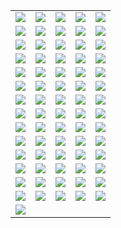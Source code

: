 ||||||
|---|---|---|---|---|
|![](https://img.shields.io/badge/style-v0.1.0-blue.svg?style=for-the-badge&label=alicloud)|![](https://img.shields.io/badge/style-v1.0.0-blue.svg?style=for-the-badge&label=archive)|![](https://img.shields.io/badge/style-v0.1.0-blue.svg?style=for-the-badge&label=arukas)|![](https://img.shields.io/badge/style-v0.1.1-blue.svg?style=for-the-badge&label=atlas)|![](https://img.shields.io/badge/style-v1.5.0-blue.svg?style=for-the-badge&label=aws)|
|![](https://img.shields.io/badge/style-v0.1.1-blue.svg?style=for-the-badge&label=azure)|![](https://img.shields.io/badge/style-v0.3.3-blue.svg?style=for-the-badge&label=azurerm)|![](https://img.shields.io/badge/style-v0.1.0-blue.svg?style=for-the-badge&label=bitbucket)|![](https://img.shields.io/badge/style-v0.1.0-blue.svg?style=for-the-badge&label=chef)|![](https://img.shields.io/badge/style-v0.1.0-blue.svg?style=for-the-badge&label=circonus)|
|![](https://img.shields.io/badge/style-v0.1.0-blue.svg?style=for-the-badge&label=clc)|![](https://img.shields.io/badge/style-v0.1.0-blue.svg?style=for-the-badge&label=cloudflare)|![](https://img.shields.io/badge/style-v1.0.0-blue.svg?style=for-the-badge&label=cloudscale)|![](https://img.shields.io/badge/style-v0.1.1-blue.svg?style=for-the-badge&label=cloudstack)|![](https://img.shields.io/badge/style-v1.0.0-blue.svg?style=for-the-badge&label=cobbler)|
|![](https://img.shields.io/badge/style-v1.0.0-blue.svg?style=for-the-badge&label=consul)|![](https://img.shields.io/badge/style-v1.0.0-blue.svg?style=for-the-badge&label=datadog)|![](https://img.shields.io/badge/style-v0.1.2-blue.svg?style=for-the-badge&label=digitalocean)|![](https://img.shields.io/badge/style-v0.1.0-blue.svg?style=for-the-badge&label=dme)|![](https://img.shields.io/badge/style-v1.0.0-blue.svg?style=for-the-badge&label=dns)|
|![](https://img.shields.io/badge/style-v0.1.0-blue.svg?style=for-the-badge&label=dnsimple)|![](https://img.shields.io/badge/style-v0.1.1-blue.svg?style=for-the-badge&label=docker)|![](https://img.shields.io/badge/style-v1.1.0-blue.svg?style=for-the-badge&label=dyn)|![](https://img.shields.io/badge/style-v1.0.0-blue.svg?style=for-the-badge&label=external)|![](https://img.shields.io/badge/style-v0.1.2-blue.svg?style=for-the-badge&label=fastly)|
|![](https://img.shields.io/badge/style-v0.1.1-blue.svg?style=for-the-badge&label=github)|![](https://img.shields.io/badge/style-v1.0.0-blue.svg?style=for-the-badge&label=gitlab)|![](https://img.shields.io/badge/style-v1.3.0-blue.svg?style=for-the-badge&label=google)|![](https://img.shields.io/badge/style-v1.0.0-blue.svg?style=for-the-badge&label=grafana)|![](https://img.shields.io/badge/style-v0.1.1-blue.svg?style=for-the-badge&label=heroku)|
|![](https://img.shields.io/badge/style-v1.0.0-blue.svg?style=for-the-badge&label=http)|![](https://img.shields.io/badge/style-v0.1.1-blue.svg?style=for-the-badge&label=icinga2)|![](https://img.shields.io/badge/style-v1.0.0-blue.svg?style=for-the-badge&label=ignition)|![](https://img.shields.io/badge/style-v0.1.0-blue.svg?style=for-the-badge&label=influxdb)|![](https://img.shields.io/badge/style-v1.0.1-blue.svg?style=for-the-badge&label=kubernetes)|
|![](https://img.shields.io/badge/style-v0.1.0-blue.svg?style=for-the-badge&label=librato)|![](https://img.shields.io/badge/style-v1.0.0-blue.svg?style=for-the-badge&label=local)|![](https://img.shields.io/badge/style-v0.1.0-blue.svg?style=for-the-badge&label=logentries)|![](https://img.shields.io/badge/style-v1.0.0-blue.svg?style=for-the-badge&label=logicmonitor)|![](https://img.shields.io/badge/style-v0.1.0-blue.svg?style=for-the-badge&label=mailgun)|
|![](https://img.shields.io/badge/style-v1.0.0-blue.svg?style=for-the-badge&label=mysql)|![](https://img.shields.io/badge/style-v0.1.1-blue.svg?style=for-the-badge&label=newrelic)|![](https://img.shields.io/badge/style-v1.0.0-blue.svg?style=for-the-badge&label=nomad)|![](https://img.shields.io/badge/style-v0.1.0-blue.svg?style=for-the-badge&label=ns1)|![](https://img.shields.io/badge/style-v1.0.0-blue.svg?style=for-the-badge&label=null)|
|![](https://img.shields.io/badge/style-v0.1.0-blue.svg?style=for-the-badge&label=oneandone)|![](https://img.shields.io/badge/style-v0.1.3-blue.svg?style=for-the-badge&label=opc)|![](https://img.shields.io/badge/style-v1.1.0-blue.svg?style=for-the-badge&label=openstack)|![](https://img.shields.io/badge/style-v0.1.0-blue.svg?style=for-the-badge&label=opsgenie)|![](https://img.shields.io/badge/style-v0.1.0-blue.svg?style=for-the-badge&label=ovh)|
|![](https://img.shields.io/badge/style-v1.1.0-blue.svg?style=for-the-badge&label=packet)|![](https://img.shields.io/badge/style-v0.1.2-blue.svg?style=for-the-badge&label=pagerduty)|![](https://img.shields.io/badge/style-v0.1.0-blue.svg?style=for-the-badge&label=postgresql)|![](https://img.shields.io/badge/style-v0.1.0-blue.svg?style=for-the-badge&label=powerdns)|![](https://img.shields.io/badge/style-v1.0.0-blue.svg?style=for-the-badge&label=profitbricks)|
|![](https://img.shields.io/badge/style-v0.2.0-blue.svg?style=for-the-badge&label=rabbitmq)|![](https://img.shields.io/badge/style-v1.1.1-blue.svg?style=for-the-badge&label=rancher)|![](https://img.shields.io/badge/style-v1.1.0-blue.svg?style=for-the-badge&label=random)|![](https://img.shields.io/badge/style-v0.1.0-blue.svg?style=for-the-badge&label=rundeck)|![](https://img.shields.io/badge/style-v1.0.0-blue.svg?style=for-the-badge&label=scaleway)|
|![](https://img.shields.io/badge/style-v0.0.1-blue.svg?style=for-the-badge&label=softlayer)|![](https://img.shields.io/badge/style-v0.1.0-blue.svg?style=for-the-badge&label=spotinst)|![](https://img.shields.io/badge/style-v0.1.0-blue.svg?style=for-the-badge&label=statuscake)|![](https://img.shields.io/badge/style-v1.0.0-blue.svg?style=for-the-badge&label=template)|![](https://img.shields.io/badge/style-v1.0.2-blue.svg?style=for-the-badge&label=terraform)|
|![](https://img.shields.io/badge/style-v1.0.1-blue.svg?style=for-the-badge&label=tls)|![](https://img.shields.io/badge/style-v0.3.0-blue.svg?style=for-the-badge&label=triton)|![](https://img.shields.io/badge/style-v0.1.0-blue.svg?style=for-the-badge&label=ultradns)|![](https://img.shields.io/badge/style-v1.0.0-blue.svg?style=for-the-badge&label=vault)|![](https://img.shields.io/badge/style-v1.0.0-blue.svg?style=for-the-badge&label=vcd)|
|![](https://img.shields.io/badge/style-v1.0.3-blue.svg?style=for-the-badge&label=vsphere)|
